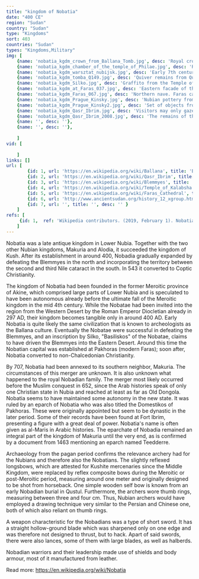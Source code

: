 ```yaml
---
title: "kingdom of Nobatia"
date: "400 CE"
region: "Sudan"
country: "Sudan" 
type: "Kingdoms"
sort: 403
countries: "Sudan"
types: "Kingdoms,Military"
img: [
    {name: 'nobatia_kgdm_crown_from_Ballana_Tomb.jpg', desc: 'Royal crown discovered in Ballana (5th century)'},
    {name: 'nobatia_kgdm_chamber_of_the_temple_of_Philae.jpg', desc: 'Reliefs of the "Ethiopian" chamber inside the Isis temple of Philae, depicting pilgrims and priests from the south.'},
    {name: 'nobatia_kgdm_warsztat_nubijsk.jpg', desc: 'Early 7th century frieze fragment of the Faras cathedral.'},
    {name: 'nobatia_kgdm_tomba_Q149.jpg', desc: 'Quiver remains from Qustul, c. 400'},
    {name: 'nobatia_kgdm_Silko.jpg', desc: 'Graffito from the Temple of Kalabsha (Talmis), depicting king Silko on horse back while being crowned by Nike.'},
    {name: 'nobatia_kgdm_at_Faras_037.jpg', desc: 'Eastern facade of the Faras cathedral.'},
    {name: 'nobatia_kgdm_Faras_067.jpg', desc: 'Northern nave. Faras cathedral.'},
    {name: 'nobatia_kgdm_Prague_Kinsky.jpg', desc: 'Nubian pottery from X-group burials. Lower Nubia, Wadi Qitna and Kalabsha South. Expedition of the Czechoslovak Institute of Egyptology. NG Prague, Kinský Palace.'},
    {name: 'nobatia_kgdm_Prague_Kinsky2.jpg', desc: 'Set of objects from X-group burials. Pottery, sandstone. Lower Nubia, Wadi Qitna and Kalabsha South. Expedition of the Czechoslovak Institute of Egyptology. NG Prague, Kinský Palace.'},
    {name: 'nobatia_kgdm_Qasr_Ibrim.jpg', desc: 'Visitors may only gaze upon Qasr Ibrim (Qasr is Arabic for "fort" so its name means Fort of Ibrim) from a Lake Nasser Cruise boat, as it is no longer accessible to tourists. The site dates to about 1000 BC. The site which was so high above the Nile was recognized for its strategic importance early on and in fact there were fights for its possession throughout the centuries. The earliest religious building remaining on the site was a temple constructed during the reign of King Taharqo. Qasr Ibrim prospered in the years following the Nubian raids and several new temples were built. These temples gained a reputation as healing centers and were often visited by those seeking cures. Egyptian gods continued to be worshipped long after Christianity had taken root and become the official religion of the Roman Empire.'},
    {name: 'nobatia_kgdm_Qasr_Ibrim_2008.jpg', desc: 'The remains of the Egyptian fort of Qasr Ibrim. It was the only structure which was not relocated when the Great Aswan Dam was built.'},
    {name: '', desc: ''},
    {name: '', desc: ''},
    
    ]
vid: [
        
    ]
links: []
url: [
        {id: 1, url: 'https://en.wikipedia.org/wiki/Ballana', title: 'Ballana', desc: 'Ballana was a cemetery in Lower Nubia. It was excavated by Walter Bryan Emery along with nearby Qustul between 1928 and 1931 as a rescue project before a second rising of the Aswan Low Dam. A total of 122 tombs were found under huge artificial mounds. They date to the time after the collapse of the Meroitic state but before the founding of the Christian Nubian kingdoms, around AD 350 to 600. They usually featured one or several underground chambers, with one main burial chamber. Some tombs were found unlooted, but even the robbed burials still proved to contain many burial goods.' },
        {id: 2, url: 'https://en.wikipedia.org/wiki/Qasr_Ibrim', title: 'Qasr Ibrim', desc: 'Qasr Ibrim (Arabic: قصر ابريم‎, Old Nubian: Silimi) is an archaeological site in Lower Nubia, located in the modern country of Egypt. The name dates far back into antiquity; it was Pedeme to the Meroitic inhabitants, and Primis to the Romans. The site has a long history of occupation, ranging from as early as the eighth century BCE to 1813 CE, and was an economic, political, and religious center.' },
        {id: 3, url: 'https://en.wikipedia.org/wiki/Blemmyes', title: 'Blemmyes', desc: 'The Blemmyes (Latin Blemmyae) Beja tribal kingdom that existed from at least 600 BC to the 3rd century AD in Nubia. They were described in Roman histories of the later empire, with the Emperor Diocletian enlisting Nobatae mercenaries from the Western Desert oases to safeguard Aswan, the empire''s southern frontier, from raids by the Blemmyes.' },
        {id: 4, url: 'https://en.wikipedia.org/wiki/Temple_of_Kalabsha', title: 'Temple of Kalabsha', desc: 'The Temple of Kalabsha (also Temple of Mandulis) is an Ancient Egyptian temple that was originally located at Bab al-Kalabsha (Gate of Kalabsha), approximately 50 km south of Aswan. The temple was situated on the west bank of the Nile River, in Nubia, and was originally built around 30 BC during the early Roman era. While the temple was constructed in Augustus''s reign, it was never finished. The temple was a tribute to Mandulis (Merul), a Lower Nubian sun god. It was constructed over an earlier sanctuary of Amenhotep II.' },
        {id: 5, url: 'https://en.wikipedia.org/wiki/Faras_Cathedral', title: 'Faras Cathedral', desc: 'Faras Cathedral was a cathedral in the Lower Nubian city of Faras. It was active between the 7th and 14th centuries and was re-discovered by Polish archaeologists under Kazimierz Michalowski between 1960 and 1964. Its wall paintings were salvaged prior to the flooding of Lake Nasser and are today on display in the Polish National Museum in Warsaw and in the Faras Gallery of the Sudan National Museum in Khartoum. In addition, a major pottery works was found.' },
        {id: 6, url: 'http://www.ancientsudan.org/history_12_xgroup.htm', title: 'The Nobatian X-Group', desc: 'The Post-Meroitic phase of Sudanese history, which roughly covers the period from the fourth to the sixth centuries CE, is most distinguished by the X-Group culture. The X-Group is associated with the Nobatian—or perhaps Nubian—nomads who settled different areas of Sudan''s Nile Valley begeinning in about the third century.1 By the fifth century, orgnized groups of Nubians had already fought and occupied areas of the Nile Valley that were originally part of the Kushite kingdom. Some Nubian leaders proclaimed the titles of kings and claimed indipendence from the kingdom of Kush.' },
        {id: 7, url: '', title: '', desc: '' }
    ]
refs: [
     {id: 1,  ref: 'Wikipedia contributors. (2019, February 1). Nobatia. In Wikipedia, The Free Encyclopedia. Retrieved 19:55, February 3, 2019, from ', url: 'https://en.wikipedia.org/w/index.php?title=Nobatia&oldid=881224000'}
    ]
---
```

Nobatia was a late antique kingdom in Lower Nubia. Together with the two other Nubian kingdoms, Makuria and Alodia, it succeeded the kingdom of Kush. After its establishment in around 400, Nobadia gradually expanded by defeating the Blemmyes in the north and incorporating the territory between the second and third Nile cataract in the south. In 543 it converted to Coptic Christianity.

The kingdom of Nobatia had been founded in the former Meroitic province of Akine, which comprised large parts of Lower Nubia and is speculated to have been autonomous already before the ultimate fall of the Meroitic kingdom in the mid 4th century. While the Nobatae had been invited into the region from the Western Desert by the Roman Emperor Diocletian already in 297 AD, their kingdom becomes tangible only in around 400 AD. Early Nobatia is quite likely the same civilization that is known to archeologists as the Ballana culture. Eventually the Nobatae were successful in defeating the Blemmyes, and an inscription by Silko, "Basiliskos" of the Nobatae, claims to have driven the Blemmyes into the Eastern Desert. Around this time the Nobatian capital was established at Pakhoras (modern Faras); soon after, Nobatia converted to non-Chalcedonian Christianity.

By 707, Nobatia had been annexed to its southern neighbor, Makuria. The circumstances of this merger are unknown. It is also unknown what happened to the royal Nobadian family. The merger most likely occurred before the Muslim conquest in 652, since the Arab histories speak of only one Christian state in Nubia and reached at least as far as Old Dongola. Nobatia seems to have maintained some autonomy in the new state. It was ruled by an eparch of Nobatia who was also titled the Domestikos of Pakhoras. These were originally appointed but seem to be dynastic in the later period. Some of their records have been found at Fort Ibrim, presenting a figure with a great deal of power. Nobatia՚s name is often given as al-Maris in Arabic histories. The eparchate of Nobadia remained an integral part of the kingdom of Makuria until the very end, as is confirmed by a document from 1463 mentioning an eparch named Teedderre.

Archaeology from the pagan period confirms the relevance archery had for the Nubians and therefore also the Nobatians. The slightly reflexed longsbows, which are attested for Kushite mercenaries since the Middle Kingdom, were replaced by reflex composite bows during the Meroitic or post-Meroitic period, measuring around one meter and originally designed to be shot from horseback. One simple wooden self bow is known from an early Nobadian burial in Qustul. Furthermore, the archers wore thumb rings, measuring between three and four cm. Thus, Nubian archers would have employed a drawing technique very similar to the Persian and Chinese one, both of which also reliant on thumb rings.

A weapon characteristic for the Nobadians was a type of short sword. It has a straight hollow-ground blade which was sharpened only on one edge and was therefore not designed to thrust, but to hack. Apart of said swords, there were also lances, some of them with large blades, as well as halberds.

Nobadian warriors and their leadership made use of shields and body armour, most of it manufactured from leather.


Read more: https://en.wikipedia.org/wiki/Nobatia